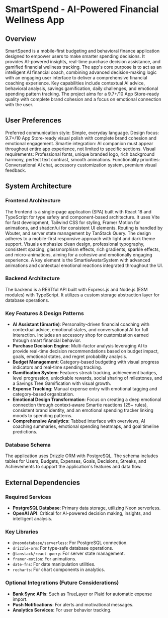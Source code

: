 # SmartSpend - AI-Powered Financial Wellness App

## Overview
SmartSpend is a mobile-first budgeting and behavioral finance application designed to empower users to make smarter spending decisions. It provides AI-powered insights, real-time purchase decision assistance, and gamified financial wellness tracking. The app's core purpose is to act as an intelligent AI financial coach, combining advanced decision-making logic with an engaging user interface to deliver a comprehensive financial coaching experience. Key capabilities include contextual AI advice, behavioral analysis, savings gamification, daily challenges, and emotional spending pattern tracking. The project aims for a 9.7+/10 App Store-ready quality with complete brand cohesion and a focus on emotional connection with the user.

## User Preferences
Preferred communication style: Simple, everyday language.
Design focus: 9.7+/10 App Store-ready visual polish with complete brand cohesion and emotional engagement.
Smartie integration: AI companion must appear throughout entire app experience, not limited to specific sections.
Visual requirements: Professional fonts, unique branded logo, rich background harmony, perfect text contrast, smooth animations.
Functionality priorities: Conversational AI chat, accessory customization system, premium visual feedback.

## System Architecture

### Frontend Architecture
The frontend is a single-page application (SPA) built with React 18 and TypeScript for type safety and component-based architecture. It uses Vite for fast development, Tailwind CSS for styling, Framer Motion for animations, and shadcn/ui for consistent UI elements. Routing is handled by Wouter, and server state management by TanStack Query. The design adheres to a mobile-first responsive approach with light and dark theme support. Visuals emphasize clean design, professional typography, consistent spacing, glassmorphism effects, rich gradients, sparkle effects, and micro-animations, aiming for a cohesive and emotionally engaging experience. A key element is the SmartieAvatarSystem with advanced animations and contextual emotional reactions integrated throughout the UI.

### Backend Architecture
The backend is a RESTful API built with Express.js and Node.js (ESM modules) with TypeScript. It utilizes a custom storage abstraction layer for database operations.

### Key Features & Design Patterns
- **AI Assistant (Smartie)**: Personality-driven financial coaching with contextual advice, emotional states, and conversational AI for full interaction. Includes an accessory shop for customization earned through smart financial behavior.
- **Purchase Decision Engine**: Multi-factor analysis leveraging AI to provide real-time decision recommendations based on budget impact, goals, emotional states, and regret probability analysis.
- **Budget Management**: Category-based budgeting with visual progress indicators and real-time spending tracking.
- **Gamification System**: Features streak tracking, achievement badges, level progression, unlockable rewards, social sharing of milestones, and a Savings Tree Gamification with visual growth.
- **Expense Tracking**: Manual expense entry with emotional tagging and category-based organization.
- **Emotional Design Transformation**: Focus on creating a deep emotional connection through context-aware Smartie reactions (25+ rules), consistent brand identity, and an emotional spending tracker linking moods to spending patterns.
- **Comprehensive Analytics**: Tabbed interface with overviews, AI coaching summaries, emotional spending heatmaps, and goal timeline predictions.

### Database Schema
The application uses Drizzle ORM with PostgreSQL. The schema includes tables for Users, Budgets, Expenses, Goals, Decisions, Streaks, and Achievements to support the application's features and data flow.

## External Dependencies

### Required Services
- **PostgreSQL Database**: Primary data storage, utilizing Neon serverless.
- **OpenAI API**: Critical for AI-powered decision making, insights, and intelligent analysis.

### Key Libraries
- `@neondatabase/serverless`: For PostgreSQL connection.
- `drizzle-orm`: For type-safe database operations.
- `@tanstack/react-query`: For server state management.
- `framer-motion`: For animations.
- `date-fns`: For date manipulation utilities.
- `recharts`: For chart components in analytics.

### Optional Integrations (Future Considerations)
- **Bank Sync APIs**: Such as TrueLayer or Plaid for automatic expense import.
- **Push Notifications**: For alerts and motivational messages.
- **Analytics Services**: For user behavior tracking.